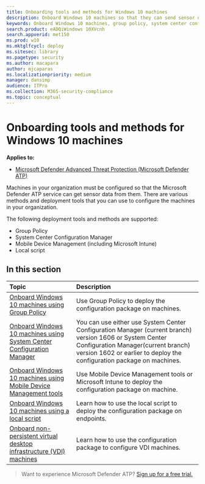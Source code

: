 ```yaml
---
title: Onboarding tools and methods for Windows 10 machines
description: Onboard Windows 10 machines so that they can send sensor data to the Microsoft Defender ATP sensor
keywords: Onboard Windows 10 machines, group policy, system center configuration manager, mobile device management, local script, gp, sccm, mdm, intune
search.product: eADQiWindows 10XVcnh
search.appverid: met150
ms.prod: w10
ms.mktglfcycl: deploy
ms.sitesec: library
ms.pagetype: security
ms.author: macapara
author: mjcaparas
ms.localizationpriority: medium
manager: dansimp
audience: ITPro
ms.collection: M365-security-compliance 
ms.topic: conceptual
---
```


# Onboarding tools and methods for Windows 10 machines

**Applies to:**


- [Microsoft Defender Advanced Threat Protection (Microsoft Defender ATP)](https://go.microsoft.com/fwlink/p/?linkid=2069559)



Machines in your organization must be configured so that the Microsoft Defender ATP service can get sensor data from them. There are various methods and deployment tools that you can use to configure the machines in your organization.

The following deployment tools and methods are supported:

- Group Policy
- System Center Configuration Manager
- Mobile Device Management (including Microsoft Intune)
- Local script

## In this section
Topic | Description
:---|:---
[Onboard Windows 10 machines using Group Policy](configure-endpoints-gp.md) | Use Group Policy to deploy the configuration package on machines.
[Onboard Windows 10 machines using System Center Configuration Manager](configure-endpoints-sccm.md) | You can use either use System Center Configuration Manager (current branch) version 1606 or System Center Configuration Manager(current branch) version 1602 or earlier to deploy the configuration package on machines.
[Onboard Windows 10 machines using Mobile Device Management tools](configure-endpoints-mdm.md) | Use Mobile Device Management tools or Microsoft Intune to deploy the configuration package on machine.
[Onboard Windows 10 machines using a local script](configure-endpoints-script.md) | Learn how to use the local script to deploy the configuration package on endpoints.
[Onboard non-persistent virtual desktop infrastructure (VDI) machines](configure-endpoints-vdi.md) | Learn how to use the configuration package to configure VDI machines.


>Want to experience Microsoft Defender ATP? [Sign up for a free trial.](https://www.microsoft.com/WindowsForBusiness/windows-atp?ocid=docs-wdatp-configureendpoints-belowfoldlink)